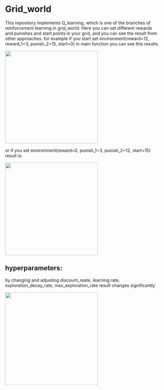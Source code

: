 # Grid_world

This repository implements Q_learning, which is one of the branches of reinforcement learning in grid_world. Here you can set different rewards and punishes and start points in your grid, and you can see the result from other approaches.
for example if you start set environment(reward=12, reward_1=3, punish_2=15, start=0) in main function you can see this results.

<img src="https://user-images.githubusercontent.com/54494078/128131181-a0afb97e-fdd3-4e28-ac9f-cfd7d8c5f790.png" width="300" height="300" align = 'center' >

or if you set environment(reward=0, punish_1=3, punish_2=12, start=15) result is:

<img src="https://user-images.githubusercontent.com/54494078/128131601-df776a7e-a9a0-4b99-bcb4-4ca0a3718ab7.png" width="300" height="300" align = 'center' >

## hyperparameters:
by changing and adjusting discount_reate, learning rate, exploration_decay_rate, max_exploration_rate result changes significantly

<img src="https://user-images.githubusercontent.com/54494078/128131916-27373a98-158d-4449-90d7-a33fd5de00de.png" width="300" height="300" align = 'center' >
